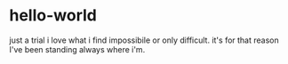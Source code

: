# hello-world
just a trial
i love what i find impossibile or only difficult. it's for that reason I've been standing always where i'm.
